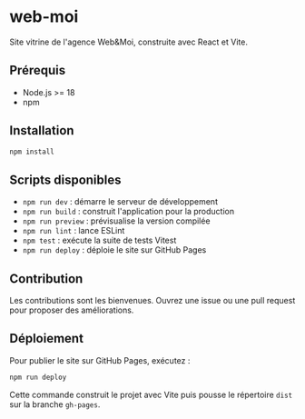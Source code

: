 # web-moi

Site vitrine de l'agence Web&Moi, construite avec React et Vite.

## Prérequis

- Node.js >= 18
- npm

## Installation

```sh
npm install
```

## Scripts disponibles

- `npm run dev` : démarre le serveur de développement
- `npm run build` : construit l'application pour la production
- `npm run preview` : prévisualise la version compilée
- `npm run lint` : lance ESLint
- `npm test` : exécute la suite de tests Vitest
- `npm run deploy` : déploie le site sur GitHub Pages

## Contribution

Les contributions sont les bienvenues. Ouvrez une issue ou une pull request pour proposer des améliorations.

## Déploiement

Pour publier le site sur GitHub Pages, exécutez :

```sh
npm run deploy
```

Cette commande construit le projet avec Vite puis pousse le répertoire `dist` sur la branche `gh-pages`.

